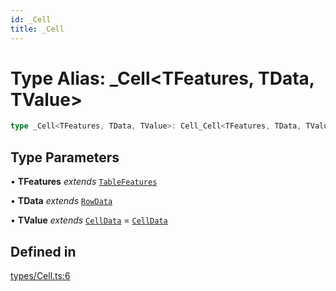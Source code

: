 ```yaml
---
id: _Cell
title: _Cell
---
```


# Type Alias: \_Cell\<TFeatures, TData, TValue\>

```ts
type _Cell<TFeatures, TData, TValue>: Cell_Cell<TFeatures, TData, TValue> & UnionToIntersection<"ColumnGrouping" extends keyof TFeatures ? Cell_ColumnGrouping : never>;
```

## Type Parameters

• **TFeatures** *extends* [`TableFeatures`](../interfaces/tablefeatures.md)

• **TData** *extends* [`RowData`](rowdata.md)

• **TValue** *extends* [`CellData`](celldata.md) = [`CellData`](celldata.md)

## Defined in

[types/Cell.ts:6](https://github.com/TanStack/table/blob/b1e6b79157b0debc7222660572b06c8b857f4605/packages/table-core/src/types/Cell.ts#L6)
